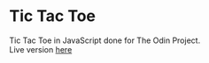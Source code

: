 # Tic Tac Toe

Tic Tac Toe in JavaScript done for The Odin Project.
<br>
Live version [here](https://atarsa.github.io/tic-tac-toe-js/)

